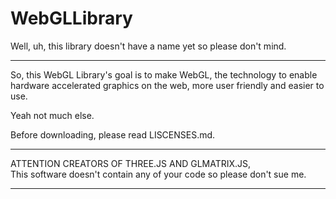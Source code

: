 # WebGLLibrary
Well, uh, this library doesn't have a name yet so please don't mind.
<hr>
So, this WebGL Library's goal is to make WebGL, the technology to enable hardware accelerated graphics on the web, more user friendly and easier to use.

Yeah not much else.

Before downloading, please read LISCENSES.md.
<hr>
ATTENTION CREATORS OF THREE.JS AND GLMATRIX.JS,<br>
This software doesn't contain any of your code so please don't sue me.<br>
<hr>
